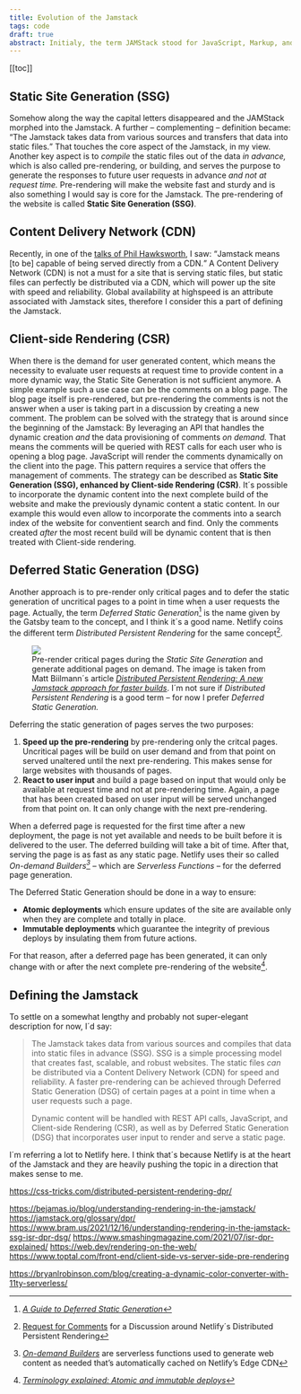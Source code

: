 ```yaml
---
title: Evolution of the Jamstack
tags: code
draft: true
abstract: Initialy, the term JAMStack stood for JavaScript, Markup, and API. That was correct but didn´t really explain the underlying processing model. The strategies for building Jamstack sites evolved since 2015 and so did the naming of strategies. 
---
```


[[toc]]

## Static Site Generation (SSG)

Somehow along the way the capital letters disappeared and the JAMStack morphed into the Jamstack. A further – complementing – definition became: <q>The Jamstack takes data from various sources and transfers that data into static files.</q> That touches the core aspect of the Jamstack, in my view. Another key aspect is to *compile* the static files out of the data *in advance,* which is also called pre-rendering, or building, and serves the purpose to generate the responses to future user requests in advance *and not at request time.* Pre-rendering will make the website fast and sturdy and is also something I would say is core for the Jamstack. The pre-rendering of the website is called **Static Site Generation (SSG)**.

## Content Delivery Network (CDN)

Recently, in one of the [talks of Phil Hawksworth](https://noti.st/philhawksworth/5Zh3rm/jamstack-growing-up), I saw: <q>Jamstack means [to be] capable of being served directly from a CDN.</q> A Content Delivery Network (CDN) is not a must for a site that is serving static files, but static files can perfectly be distributed via a CDN, which will power up the site with speed and reliability. Global availability at highspeed is an attribute associated with Jamstack sites, therefore I consider this a part of defining the Jamstack.

## Client-side Rendering (CSR)

When there is the demand for user generated content, which means the necessity to evaluate user requests at request time to provide content in a more dynamic way, the Static Site Generation is not sufficient anymore. A simple example such a use case can be the comments on a blog page. The blog page itself is pre-rendered, but pre-rendering the comments is not the answer when a user is taking part in a discussion by creating a new comment. The problem can be solved with the strategy that is around since the beginning of the Jamstack: By leveraging an API that handles the dynamic creation *and* the data provisioning of comments *on demand.* That means the comments will be queried with REST calls for each user who is opening a blog page. JavaScript will render the comments dynamically on the client into the page. This pattern requires a service that offers the management of comments. The strategy can be described as **Static Site Generation (SSG), enhanced by Client-side Rendering (CSR)**. It´s possible to incorporate the dynamic content into the next complete build of the website and make the previously dynamic content a static content. In our example this would even allow to incorporate the comments into a search index of the website for conventient search and find. Only the comments created *after* the most recent build will be dynamic content that is then treated with Client-side rendering.

## Deferred Static Generation (DSG)

Another approach is to pre-render only critical pages and to defer the static generation of uncritical pages to a point in time when a user requests the page. Actually, the term *Deferred Static Generation*[^dsg] is the name given by the Gatsby team to the concept, and I think it´s a good name. Netlify coins the different term *Distributed Persistent Rendering* for the same concept[^rfc-dpr].

<figure>
<img src="/img/jamstack/distributed-persistent-rendering.png">
<figcaption>Pre-render critical pages during the <em>Static Site Generation</em> and generate additional pages on demand. The image is taken from Matt Biilmann´s article <a href="https://www.netlify.com/blog/2021/04/14/distributed-persistent-rendering-a-new-jamstack-approach-for-faster-builds/"><cite>Distributed Persistent Rendering: A new Jamstack approach for faster builds</cite></a>. I´m not sure if <em>Distributed Persistent Rendering</em> is a good term – for now I prefer <em>Deferred Static Generation.</em></figcaption>
</figure>

Deferring the static generation of pages serves the two purposes:

1.  **Speed up the pre-rendering** by pre-rendering only the critcal pages. Uncritical pages will be build on user demand and from that point on served unaltered until the next pre-rendering. This makes sense for large websites with thousands of pages.
2.  **React to user input** and build a page based on input that would only be available at request time and not at pre-rendering time. Again, a page that has been created based on user input will be served unchanged from that point on. It can only change with the next pre-rendering.

When a deferred page is requested for the first time after a new deployment, the page is not yet available and needs to be built before it is delivered to the user. The deferred building will take a bit of time. After that, serving the page is as fast as any static page. Netlify uses their so called *On-demand Builders[^on-demand-builders]* – which are *Serverless Functions* – for the deferred page generation. 

The Deferred Static Generation should be done in a way to ensure:

- **Atomic deployments** which ensure updates of the site are available only when they are complete and totally in place.
- **Immutable deployments** which guarantee the integrity of previous deploys by insulating them from future actions.

For that reason, after a deferred page has been generated, it can only change with or after the next complete pre-rendering of the website[^atomic-and-immutable]. 

## Defining the Jamstack

To settle on a somewhat lengthy and probably not super-elegant description for now, I´d say:

> <p>The Jamstack takes data from various sources and compiles that data into static files in advance (SSG). SSG is a simple processing model that creates fast, scalable, and robust websites. The static files <em>can</em> be distributed via a Content Delivery Network (CDN) for speed and reliability. A faster pre-rendering can be achieved through Deferred Static Generation (DSG) of certain pages at a point in time when a user requests such a page.</p><p>Dynamic content will be handled with REST API calls, JavaScript, and Client-side Rendering (CSR), as well as by Deferred Static Generation (DSG) that incorporates user input to render and serve a static page.</p>

I´m referring a lot to Netlify here. I think that´s because Netlify is at the heart of the Jamstack and they are heavily pushing the topic in a direction that makes sense to me.



https://css-tricks.com/distributed-persistent-rendering-dpr/

https://bejamas.io/blog/understanding-rendering-in-the-jamstack/ 
https://jamstack.org/glossary/dpr/
https://www.bram.us/2021/12/16/understanding-rendering-in-the-jamstack-ssg-isr-dpr-dsg/
https://www.smashingmagazine.com/2021/07/isr-dpr-explained/
https://web.dev/rendering-on-the-web/ 
https://www.toptal.com/front-end/client-side-vs-server-side-pre-rendering

https://bryanlrobinson.com/blog/creating-a-dynamic-color-converter-with-11ty-serverless/

[^dsg]: [<cite>A Guide to Deferred Static Generation</cite>](https://www.gatsbyjs.com/blog/deferred-static-generation-guide/)
[^rfc-dpr]: [Request for Comments](https://github.com/jamstack/jamstack.org/discussions/549) for a Discussion around Netlify´s Distributed Persistent Rendering 
[^on-demand-builders]: [<cite>On-demand Builders</cite>](https://docs.netlify.com/configure-builds/on-demand-builders/) are serverless functions used to generate web content as needed that’s automatically cached on Netlify’s Edge CDN
[^atomic-and-immutable]: [<cite>Terminology explained: Atomic and immutable deploys</cite>](https://www.netlify.com/blog/2021/02/23/terminology-explained-atomic-and-immutable-deploys/)
[^rinaldi]:[Understanding Rendering in the Jamstack](https://bejamas.io/blog/understanding-rendering-in-the-jamstack/), by Brian Rinaldi is a great round up on the topic of rendering in the Jamstack
